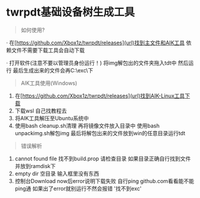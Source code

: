 # twrpdt基础设备树生成工具
> 如何使用?

· 在[https://github.com/Xbox1z/twrpdt/releases](url)找到主文件和AIK工具 依赖文件不需要下载工具会自动下载

· 打开软件(注意不要以管理员身份运行！) 将img解包出的文件夹拖入tdt中 然后运行 最后生成出来的文件会再C:\exc\下

>AIK工具使用(Windows)

1. 在[https://github.com/Xbox1z/twrpdt/releases](url)找到AIK-Linux工具下载
2. 下载wsl 自己找教程去
3. 将AIK工具解压至Ubuntu系统中
4. 使用bash cleanup.sh清理 再将镜像文件放入目录中 使用bash unpackimg.sh解包img 最后将解包出来的文件放到win的任意目录运行tdt
   
>错误解析

1. cannot found file 找不到build.prop 请检查目录 如果目录正确自行找到文件并放到ramdisk下
2. empty dir 空目录 输入框里没有东西
3. 控制台Download now后error说明下载失败 自行ping github.com看看能不能ping通 如果出了error就别运行不然会报错 '找不到exc'
